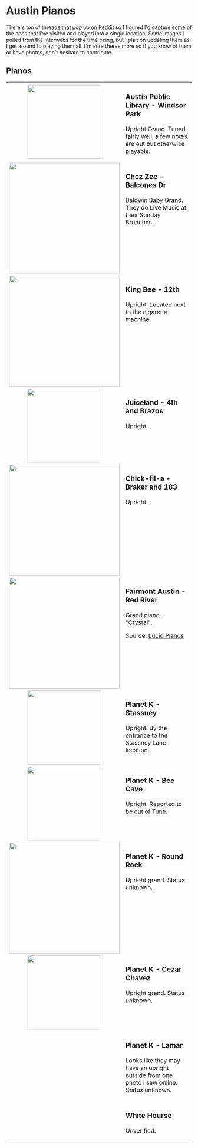 # Austin Pianos

There's ton of threads that pop up on [Reddit][] so I figured I'd capture some of the ones that I've visited and played
into a single location. Some images I pulled from the interwebs for the time being, but I plan on updating them as I get
around to playing them all. I'm sure theres more so if you know of them or have photos, don't hesitate to contribute.

[Reddit]: https://www.google.com/search?q=austin+pianos+site%3Areddit.com

## Pianos

<div align="center">
<table>
<tr><td align="center">


<img width="200" src="assets/images/windsor-park.jpg" />

</td><td valign="top">

### Austin Public Library - Windsor Park

Upright Grand. Tuned fairly well, a few notes are out but otherwise playable.

</td></tr>



<tr><td align="center">

<img width="300" src="https://media-cdn.tripadvisor.com/media/photo-s/02/36/c6/ed/seating-and-bar-area.jpg"/>

</td><td valign="top">

### Chez Zee - Balcones Dr

Baldwin Baby Grand. They do Live Music at their Sunday Brunches.

</td></tr>



<tr><td align="center">

<img width="300" src="https://lh3.googleusercontent.com/p/AF1QipOeJEhrZawnhxeC1kR4nXXRqZCZoNPQc-tenWSb=s680-w680-h510"/>

</td><td valign="top">

### King Bee - 12th

Upright. Located next to the cigarette machine.

</td></tr>



<tr><td align="center">

<img width="200" src="https://lh3.googleusercontent.com/p/AF1QipN39DLK-IkNkY10wiWQZczgKwNiSaiKr7-jWhf7=s680-w680-h510"/>

</td><td valign="top">

### Juiceland - 4th and Brazos

Upright.

</td></tr>



<tr><td align="center">

<img width="300" src="https://lh3.googleusercontent.com/p/AF1QipNWi3T4ReFpjLBzjilQPTUPxl_r-1WZ-M9IQy4L=s680-w680-h510"/>

</td><td valign="top">

### Chick-fil-a - Braker and 183

Upright.

</td></tr>



<tr><td align="center">

<img width="300" src="https://www.lucidpianos.com/wp-content/uploads/2020/04/9-custompiano-fairmonthotel-austintx-lucididyllicexcellence.jpg"/>

</td><td valign="top">

### Fairmont Austin - Red River

Grand piano. "Crystal".

Source: [Lucid Pianos](https://www.lucidpianos.com/portfolio/custom-piano-fairmont-hotel-austin-tx/)

</td></tr>



<tr><td align="center">

<img width="200" src="https://lh3.googleusercontent.com/p/AF1QipObS3eTNjr-utSbgGfGNsaGLvNk3vdJ118rgq8j=s680-w680-h510"/>

</td><td valign="top">

### Planet K - Stassney

Upright. By the entrance to the Stassney Lane location.

</td></tr>



<tr><td align="center">

<img width="200" src="https://lh3.googleusercontent.com/p/AF1QipMWstQRFZyOxX9MNwIhWigKrqIAixm-fh8N8yMc=s680-w680-h510"/>

</td><td valign="top">

### Planet K - Bee Cave

Upright. Reported to be out of Tune.

</td></tr>



<tr><td align="center">

<img width="300" src="https://lh3.googleusercontent.com/p/AF1QipNxFp_uBaAzZ2VStXSQeE-uz9WluTXs2j2UnVMs=s680-w680-h510"/>

</td><td valign="top">

### Planet K - Round Rock

Upright grand. Status unknown.

</td></tr>



<tr><td align="center">

<img width="200" src="https://lh3.googleusercontent.com/p/AF1QipOznsMxvFAyPM7il5n9WYMW9_ramJYoDToQcN1x=s680-w680-h510"/>

</td><td valign="top">

### Planet K - Cezar Chavez

Upright grand. Status unknown.

</td></tr>



<tr><td align="center">
</td><td valign="top">

### Planet K - Lamar

Looks like they may have an upright outside from one photo I saw online. Status unknown.

</td></tr>




<tr><td align="center">
</td><td valign="top">

### White Hourse

Unverified.

</td></tr>

<!--
<tr><td align="center">
</td><td valign="top">
</td></tr>
-->

</table>
</div>
